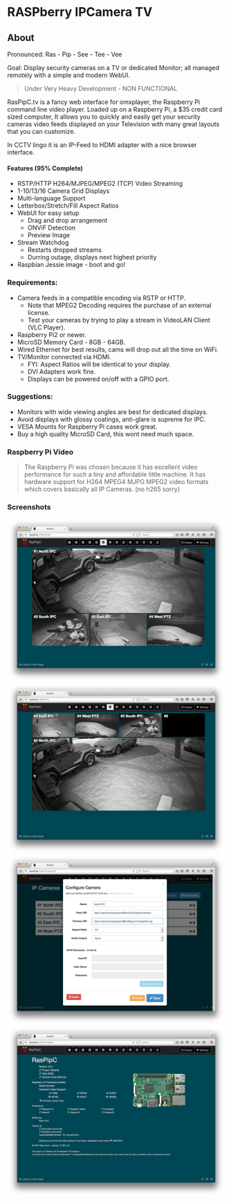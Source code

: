 # RASPberry IPCamera TV
## About
Pronounced: Ras - Pip - See - Tee - Vee

Goal: Display security cameras on a TV or dedicated Monitor; all managed remotely with a simple and modern WebUI.

> Under Very Heavy Development - NON FUNCTIONAL

RasPipC.tv is a fancy web interface for omxplayer, the Raspberry Pi command line video player.
Loaded up on a Raspberry Pi, a $35 credit card sized computer, It allows you to quickly and easily get your security cameras video feeds displayed on your Television with many great layouts that you can customize.

In CCTV lingo it is an IP-Feed to HDMI adapter with a nice browser interface.

#### Features (95% Complete)
* RSTP/HTTP H264/MJPEG/MPEG2 (TCP) Video Streaming
* 1-10/13/16 Camera Grid Displays
* Multi-language Support
* Letterbox/Stretch/Fill Aspect Ratios
* WebUI for easy setup
  * Drag and drop arrangement
  * ONViF Detection
  * Preview Image
* Stream Watchdog
  * Restarts dropped streams
  * Durring outage, displays next highest priority
* Raspbian Jessie image - boot and go!

### Requirements:
* Camera feeds in a compatible encoding via RSTP or HTTP.
  * Note that MPEG2 Decoding requires the purchase of an external license.
  * Test your cameras by trying to play a stream in VideoLAN Client (VLC Player).
* Raspberry Pi2 or newer.
* MicroSD Memory Card - 8GB - 64GB.
* Wired Ethernet for best results, cams will drop out all the time on WiFi.
* TV/Monitor connected via HDMI.
  * FYI: Aspect Ratios will be identical to your display.
  * DVI Adapters work fine.
  * Displays can be powered on/off with a GPIO port.

### Suggestions:
* Monitors with wide viewing angles are best for dedicated displays.
* Avoid displays with glossy coatings, anti-glare is supreme for IPC.
* VESA Mounts for Raspberry Pi cases work great.
* Buy a high quality MicroSD Card, this wont need much space.

### Raspberry Pi Video
> The Raspberry Pi was chosen because it has excellent video performance for such a tiny and affordable little machine. It has hardware support for H264 MPEG4 MJPG MPEG2 video formats which covers basically all IP Cameras. (no h265 sorry)

### Screenshots
![screenshot](screenshots/fourCams.png "4 Cameras")
![screenshot](screenshots/fiveCamsCustom.png "5 Cameras Custom")
![screenshot](screenshots/camConfig.png "Configure")
![screenshot](screenshots/about.png "About Page")
